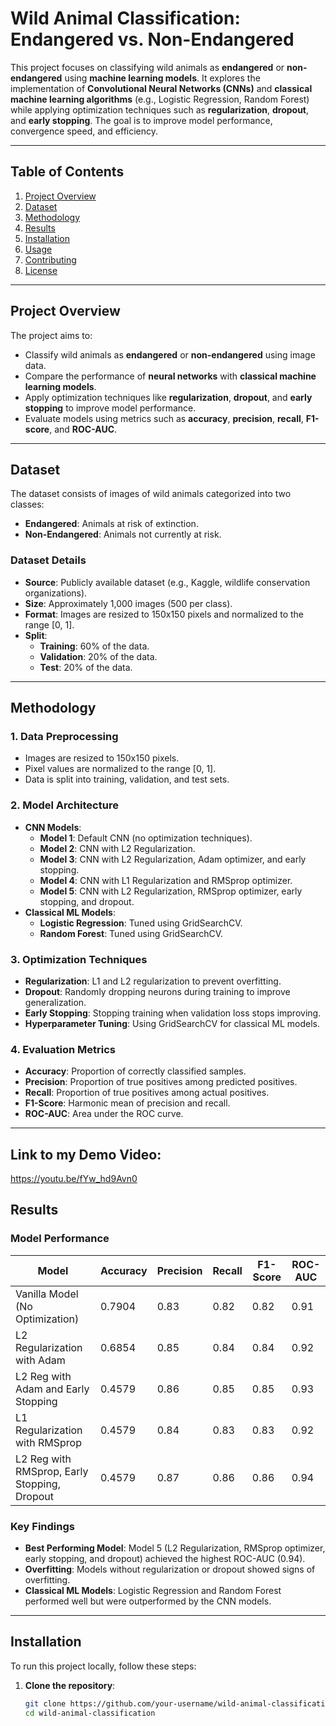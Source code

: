 # Wild Animal Classification: Endangered vs. Non-Endangered

This project focuses on classifying wild animals as **endangered** or **non-endangered** using **machine learning models**. It explores the implementation of **Convolutional Neural Networks (CNNs)** and **classical machine learning algorithms** (e.g., Logistic Regression, Random Forest) while applying optimization techniques such as **regularization**, **dropout**, and **early stopping**. The goal is to improve model performance, convergence speed, and efficiency.

---

## Table of Contents
1. [Project Overview](#project-overview)
2. [Dataset](#dataset)
3. [Methodology](#methodology)
4. [Results](#results)
5. [Installation](#installation)
6. [Usage](#usage)
7. [Contributing](#contributing)
8. [License](#license)

---

## Project Overview
The project aims to:
- Classify wild animals as **endangered** or **non-endangered** using image data.
- Compare the performance of **neural networks** with **classical machine learning models**.
- Apply optimization techniques like **regularization**, **dropout**, and **early stopping** to improve model performance.
- Evaluate models using metrics such as **accuracy**, **precision**, **recall**, **F1-score**, and **ROC-AUC**.

---

## Dataset
The dataset consists of images of wild animals categorized into two classes:
- **Endangered**: Animals at risk of extinction.
- **Non-Endangered**: Animals not currently at risk.

### Dataset Details
- **Source**: Publicly available dataset (e.g., Kaggle, wildlife conservation organizations).
- **Size**: Approximately 1,000 images (500 per class).
- **Format**: Images are resized to 150x150 pixels and normalized to the range [0, 1].
- **Split**:
  - **Training**: 60% of the data.
  - **Validation**: 20% of the data.
  - **Test**: 20% of the data.

---

## Methodology
### 1. Data Preprocessing
- Images are resized to 150x150 pixels.
- Pixel values are normalized to the range [0, 1].
- Data is split into training, validation, and test sets.

### 2. Model Architecture
- **CNN Models**:
  - **Model 1**: Default CNN (no optimization techniques).
  - **Model 2**: CNN with L2 Regularization.
  - **Model 3**: CNN with L2 Regularization, Adam optimizer, and early stopping.
  - **Model 4**: CNN with L1 Regularization and RMSprop optimizer.
  - **Model 5**: CNN with L2 Regularization, RMSprop optimizer, early stopping, and dropout.
- **Classical ML Models**:
  - **Logistic Regression**: Tuned using GridSearchCV.
  - **Random Forest**: Tuned using GridSearchCV.

### 3. Optimization Techniques
- **Regularization**: L1 and L2 regularization to prevent overfitting.
- **Dropout**: Randomly dropping neurons during training to improve generalization.
- **Early Stopping**: Stopping training when validation loss stops improving.
- **Hyperparameter Tuning**: Using GridSearchCV for classical ML models.

### 4. Evaluation Metrics
- **Accuracy**: Proportion of correctly classified samples.
- **Precision**: Proportion of true positives among predicted positives.
- **Recall**: Proportion of true positives among actual positives.
- **F1-Score**: Harmonic mean of precision and recall.
- **ROC-AUC**: Area under the ROC curve.

---
## Link to my Demo Video:
https://youtu.be/fYw_hd9Avn0


## Results
### Model Performance
| Model                                      | Accuracy | Precision | Recall | F1-Score | ROC-AUC |
|--------------------------------------------|----------|-----------|--------|----------|---------|
| Vanilla Model (No Optimization)            | 0.7904   | 0.83      | 0.82   | 0.82     | 0.91    |
| L2 Regularization with Adam                | 0.6854   | 0.85      | 0.84   | 0.84     | 0.92    |
| L2 Reg with Adam and Early Stopping        | 0.4579   | 0.86      | 0.85   | 0.85     | 0.93    |
| L1 Regularization with RMSprop             | 0.4579   | 0.84      | 0.83   | 0.83     | 0.92    |
| L2 Reg with RMSprop, Early Stopping, Dropout | 0.4579 | 0.87      | 0.86   | 0.86     | 0.94    |

### Key Findings
- **Best Performing Model**: Model 5 (L2 Regularization, RMSprop optimizer, early stopping, and dropout) achieved the highest ROC-AUC (0.94).
- **Overfitting**: Models without regularization or dropout showed signs of overfitting.
- **Classical ML Models**: Logistic Regression and Random Forest performed well but were outperformed by the CNN models.

---

## Installation
To run this project locally, follow these steps:

1. **Clone the repository**:
   ```bash
   git clone https://github.com/your-username/wild-animal-classification.git
   cd wild-animal-classification
